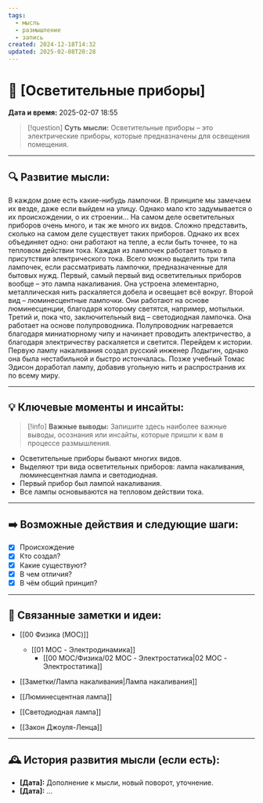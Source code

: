 ```yaml
---
tags:
  - мысль
  - размышление
  - запись
created: 2024-12-18T14:32
updated: 2025-02-08T20:28
---
```


# 💭  [Осветительные приборы]

**Дата и время:** 2025-02-07 18:55

> [!question] **Суть мысли:**
> Осветительные приборы – это электрические приборы, которые предназначены для освещения помещения.

---

## 🔍 Развитие мысли:

В каждом доме есть какие-нибудь лампочки. В принципе мы замечаем их везде, даже если выйдем на улицу.
Однако мало кто задумывается о их происхождении, о их строении…
На самом деле осветительных приборов очень много, и так же много их видов. Сложно представить, сколько на самом деле существует таких приборов. Однако их всех объединяет одно: они работают на тепле, а если быть точнее, то на тепловом действии тока. Каждая из лампочек работает только в присутствии электрического тока. 
Всего можно выделить три типа лампочек, если рассматривать лампочки, предназначенные для бытовых нужд. 
Первый, самый первый вид осветительных приборов вообще – это лампа накаливания. Она устроена элементарно, металлическая нить раскаляется добела и освещает всё вокруг.
Второй вид – люминесцентные лампочки. Они работают на основе люминесценции, благодаря которому светятся, например, мотыльки.
Третий и, пока что, заключительный вид – светодиодная лампочка. Она работает на основе полупроводника. Полупроводник нагревается благодаря миниатюрному чипу и начинает проводить электричество, а благодаря электричеству раскаляется и светится.
Перейдем к истории. Первую лампу накаливания создал русский инженер Лодыгин, однако она была нестабильной и быстро истончалась. Позже учебный Томас Эдисон доработал лампу, добавив угольную нить и распространив их по всему миру.

---

## 💡 Ключевые моменты и инсайты:

> [!info] **Важные выводы:**
> Запишите здесь наиболее важные выводы, осознания или инсайты, которые пришли к вам в процессе размышления.

- Осветительные приборы бывают многих видов.
- Выделяют три вида осветительных приборов: лампа накаливания, люминесцентная лампа и светодиодная. 
- Первый прибор был лампой накаливания.
- Все лампы основываются на тепловом действии тока.

---

## ➡️ Возможные действия и следующие шаги:

- [x] Происхождение 
- [x] Кто создал?
- [x] Какие существуют?
- [x] В чем отличия?
- [x] В чём общий принцип?

---

## 🔄 Связанные заметки и идеи:

- [[00 Физика (MOC)]]
	- [[01 MOC - Электродинамика]]
		- [[00 MOC/Физика/02 MOC - Электростатика|02 MOC - Электростатика]]

- [[Заметки/Лампа накаливания|Лампа накаливания]]
- [[Люминесцентная лампа]]
- [[Светодиодная лампа]]
- [[Закон Джоуля-Ленца]]

---

## 🕰️ История развития мысли (если есть):

* **[Дата]:**  Дополнение к мысли, новый поворот, уточнение.
* **[Дата]:**  ...